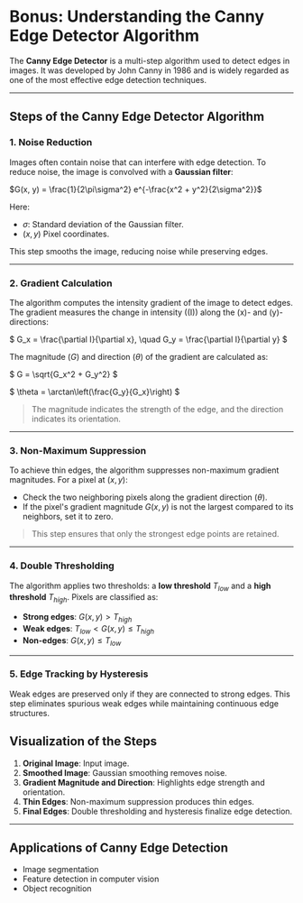 # Bonus: Understanding the Canny Edge Detector Algorithm

The **Canny Edge Detector** is a multi-step algorithm used to detect edges in images. It was developed by John Canny in 1986 and is widely regarded as one of the most effective edge detection techniques.

---

## Steps of the Canny Edge Detector Algorithm

### 1. **Noise Reduction**
Images often contain noise that can interfere with edge detection. To reduce noise, the image is convolved with a **Gaussian filter**:

$G(x, y) = \frac{1}{2\pi\sigma^2} e^{-\frac{x^2 + y^2}{2\sigma^2}}$

Here:
- $\sigma$: Standard deviation of the Gaussian filter.
- $( x, y)$ Pixel coordinates.

This step smooths the image, reducing noise while preserving edges.

---

### 2. **Gradient Calculation**
The algorithm computes the intensity gradient of the image to detect edges. The gradient measures the change in intensity (\(I\)) along the \(x\)- and \(y\)-directions:

$
G_x = \frac{\partial I}{\partial x}, \quad G_y = \frac{\partial I}{\partial y}
$

The magnitude $(G)$ and direction $(\theta)$ of the gradient are calculated as:

$
G = \sqrt{G_x^2 + G_y^2}
$

$
\theta = \arctan\left(\frac{G_y}{G_x}\right)
$

> The magnitude indicates the strength of the edge, and the direction indicates its orientation.

---

### 3. **Non-Maximum Suppression**
To achieve thin edges, the algorithm suppresses non-maximum gradient magnitudes. For a pixel at $(x, y)$:
- Check the two neighboring pixels along the gradient direction $(\theta)$.
- If the pixel's gradient magnitude $G(x, y)$ is not the largest compared to its neighbors, set it to zero.

>This step ensures that only the strongest edge points are retained.

---

### 4. **Double Thresholding**
The algorithm applies two thresholds: a **low threshold** $T_{low}$ and a  **high threshold** $T_{high}$. Pixels are classified as:
- **Strong edges**: $G(x, y) > T_{high}$
- **Weak edges**: $T_{low} < G(x, y) \leq T_{high}$
- **Non-edges**: $G(x, y) \leq T_{low}$

---

### 5. **Edge Tracking by Hysteresis**
Weak edges are preserved only if they are connected to strong edges. This step eliminates spurious weak edges while maintaining continuous edge structures.

## Visualization of the Steps

1. **Original Image**: Input image.
2. **Smoothed Image**: Gaussian smoothing removes noise.
3. **Gradient Magnitude and Direction**: Highlights edge strength and orientation.
4. **Thin Edges**: Non-maximum suppression produces thin edges.
5. **Final Edges**: Double thresholding and hysteresis finalize edge detection.

---

## Applications of Canny Edge Detection
- Image segmentation
- Feature detection in computer vision
- Object recognition
